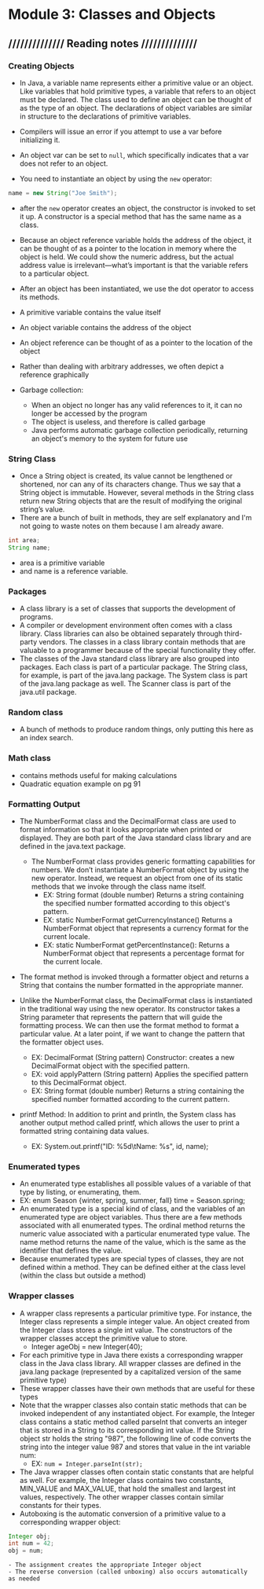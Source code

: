 # Module 3: Classes and Objects

## ////////////// Reading notes //////////////

### Creating Objects

 - In Java, a variable name represents either a primitive value or an object. Like variables that hold primitive types, a variable that refers to an object must be declared. The class used to define an object can be thought of as the type of an object. The declarations of object variables are similar in structure to the declarations of primitive variables.

- Compilers will issue an error if you attempt to use a var before initializing it. 
- An object var can be set to `null`, which specifically indicates that a var does not refer to an object.
- You need to instantiate an object by using the `new` operator: 

``` java
name = new String("Joe Smith"); 
```

- after the `new` operator creates an object, the constructor is invoked to set it up. A constructor is a special method that has the same name as a class. 
- Because an object reference variable holds the address of the object, it can be thought of as a pointer to the location in memory where the object is held. We could show the numeric address, but the actual address value is irrelevant—what’s important is that the variable refers to a particular object.
- After an object has been instantiated, we use the dot operator to access its methods.

- A primitive variable contains the value itself
- An object variable contains the address of the object
- An object reference can be thought of as a pointer to the location of the object
- Rather than dealing with arbitrary addresses, we often depict a reference graphically

- Garbage collection: 
	- When an object no longer has any valid references to it, it can no longer be accessed by the program
	- The object is useless, and therefore is called garbage
	- Java performs automatic garbage collection periodically, returning an object's memory to the system for future use

### String Class
- Once a String object is created, its value cannot be lengthened or shortened, nor can any of its characters change. Thus we say that a String object is immutable. However, several methods in the String class return new String objects that are the result of modifying the original string’s value.
- There are a bunch of built in methods, they are self explanatory and I'm not going to waste notes on them because I am already aware. 

```java
int area;
String name;
```
- area is a primitive variable
- and name is a reference variable.

### Packages
- A class library is a set of classes that supports the development of programs.
- A compiler or development environment often comes with a class library. Class libraries can also be obtained separately through third-party vendors. The classes in a class library contain methods that are valuable to a programmer because of the special functionality they offer. 
- The classes of the Java standard class library are also grouped into packages. Each class is part of a particular package. The String class, for example, is part of the java.lang package. The System class is part of the java.lang package as well. The Scanner class is part of the java.util package.

### Random class
- A bunch of methods to produce random things, only putting this here as an index search. 

### Math class
- contains methods useful for making calculations
- Quadratic equation example on pg 91

### Formatting Output
- The NumberFormat class and the DecimalFormat class are used to format information so that it looks appropriate when printed or displayed. They are both part of the Java standard class library and are defined in the java.text package.
     - The NumberFormat class provides generic formatting capabilities for numbers. We don’t instantiate a NumberFormat object by using the new operator. Instead, we request an object from one of its static methods that we invoke through the class name itself. 
	      - EX: String format (double number) Returns a string containing the specified number formatted according to this object's pattern.
		  - EX: static NumberFormat getCurrencyInstance() Returns a NumberFormat object that represents a currency format for the current locale.
		  - EX: static NumberFormat getPercentInstance(): Returns a NumberFormat object that represents a percentage format for the current locale.
- The format method is invoked through a formatter object and returns a String
that contains the number formatted in the appropriate manner.

- Unlike the NumberFormat class, the DecimalFormat class is instantiated in the traditional way using the new operator. Its constructor takes a String parameter that represents the pattern that will guide the formatting process. We can then use the format method to format a particular value. At a later point, if we want to change the pattern that the formatter object uses. 
     - EX: DecimalFormat (String pattern) Constructor: creates a new DecimalFormat object with the specified pattern.
	 - EX: void applyPattern (String pattern) Applies the specified pattern to this DecimalFormat object.
	 - EX: String format (double number) Returns a string containing the specified number formatted according to the current pattern.

- printf Method: In addition to print and println, the System class has another output method called printf, which allows the user to print a formatted string containing data values. 
     - EX: System.out.printf("ID: %5d\tName: %s", id, name);

### Enumerated types
- An enumerated type establishes all possible values of a variable of that type by listing, or enumerating, them.
- EX: enum Season {winter, spring, summer, fall}
	 time = Season.spring;
- An enumerated type is a special kind of class, and the variables of an enumerated type are object variables. Thus there are a few methods associated with all enumerated types. The ordinal method returns the numeric value associated with a particular enumerated type value. The name method returns the name of the value, which is the same as the identifier that defines the value.
- Because enumerated types are special types of classes, they are not defined within a method. They can be defined either at the class level (within the class but outside a method)

### Wrapper classes
- A wrapper class represents a particular primitive type. For instance, the Integer class represents a simple integer value. An object created from the Integer class stores a single int value. The constructors of the wrapper classes accept the primitive value to store. 
     - Integer ageObj = new Integer(40);
- For each primitive type in Java there exists a corresponding wrapper class in the Java class library. All wrapper classes are defined in the java.lang package (represented by a capitalized version of the same primitive type)
- These wrapper classes have their own methods that are useful for these types
- Note that the wrapper classes also contain static methods that can be invoked independent of any instantiated object. For example, the Integer class contains a static method called parseInt that converts an integer that is stored in a String to its corresponding int value. If the String object str holds the string "987", the following line of code converts the string into the integer value 987 and stores that value in the int variable num:
	- EX: `num = Integer.parseInt(str);`
- The Java wrapper classes often contain static constants that are helpful as well. For example, the Integer class contains two constants, MIN_VALUE and MAX_VALUE, that hold the smallest and largest int values, respectively. The other wrapper classes contain similar constants for their types.
- Autoboxing is the automatic conversion of a primitive value to a corresponding wrapper object: 
``` java
Integer obj;
int num = 42;
obj = num;
```
	- The assignment creates the appropriate Integer object
	- The reverse conversion (called unboxing) also occurs automatically as needed